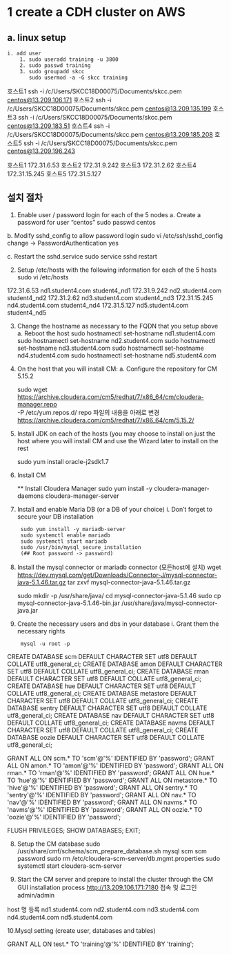 # 1 create a CDH cluster on AWS

## a. linux setup
	i. add user
		1. sudo useradd training -u 3800
	    2. sudo passwd training
	    3. sudo groupadd skcc
		   sudo usermod -a -G skcc training


	
호스트1		ssh -i /c/Users/SKCC18D00075/Documents/skcc.pem centos@13.209.106.171
호스트2		ssh -i /c/Users/SKCC18D00075/Documents/skcc.pem centos@13.209.135.199
호스트3		ssh -i /c/Users/SKCC18D00075/Documents/skcc.pem centos@13.209.183.51
호스트4		ssh -i /c/Users/SKCC18D00075/Documents/skcc.pem centos@13.209.185.208
호스트5		ssh -i /c/Users/SKCC18D00075/Documents/skcc.pem centos@13.209.196.243

호스트1 172.31.6.53
호스트2 172.31.9.242
호스트3 172.31.2.62
호스트4 172.31.15.245
호스트5 172.31.5.127



## 설치 절차

1. Enable user / password login for each of the 5 nodes 
a. Create a password for user “centos” 
	sudo passwd centos
	
b. Modify sshd_config to allow password login 
	sudo vi /etc/ssh/sshd_config
		change -> PasswordAuthentication yes
		
c. Restart the sshd.service 
   sudo service sshd restart


2. Setup /etc/hosts with the following information for each of the 5 hosts 
sudo vi /etc/hosts

172.31.6.53 nd1.student4.com student4_nd1
172.31.9.242 nd2.student4.com student4_nd2
172.31.2.62 nd3.student4.com student4_nd3
172.31.15.245 nd4.student4.com student4_nd4
172.31.5.127 nd5.student4.com student4_nd5


3. Change the hostname as necessary to the FQDN that you setup above a. Reboot the host 
sudo hostnamectl set-hostname nd1.student4.com
sudo hostnamectl set-hostname nd2.student4.com
sudo hostnamectl set-hostname nd3.student4.com
sudo hostnamectl set-hostname nd4.student4.com
sudo hostnamectl set-hostname nd5.student4.com



4. On the host that you will install CM: 
	a. Configure the repository for CM 5.15.2 
	
	sudo wget https://archive.cloudera.com/cm5/redhat/7/x86_64/cm/cloudera-manager.repo \
-P /etc/yum.repos.d/
repo 파일의 내용을 아래로 변경
https://archive.cloudera.com/cm5/redhat/7/x86_64/cm/5.15.2/

5. Install JDK on each of the hosts 
  (you may choose to install on just the host where you will install CM 
   and use the Wizard later to install on the rest 
   
   sudo yum install oracle-j2sdk1.7
   
   
4. Install CM 
	
	** Install Cloudera Manager
		sudo yum install -y cloudera-manager-daemons cloudera-manager-server


5. Install and enable Maria DB (or a DB of your choice) 
		i. Don’t forget to secure your DB installation 
		
		sudo yum install -y mariadb-server
		sudo systemctl enable mariadb
		sudo systemctl start mariadb
		sudo /usr/bin/mysql_secure_installation
		(## Root password -> password)
		
6. Install the mysql connector or mariadb connector (모든host에 설치)
	wget https://dev.mysql.com/get/Downloads/Connector-J/mysql-connector-java-5.1.46.tar.gz
	tar zxvf mysql-connector-java-5.1.46.tar.gz

	sudo mkdir -p /usr/share/java/
	cd mysql-connector-java-5.1.46
	sudo cp mysql-connector-java-5.1.46-bin.jar /usr/share/java/mysql-connector-java.jar   


7. Create the necessary users and dbs in your database 
		i. Grant them the necessary rights 
		
		mysql -u root -p

CREATE DATABASE scm DEFAULT CHARACTER SET utf8 DEFAULT COLLATE utf8_general_ci;
CREATE DATABASE amon DEFAULT CHARACTER SET utf8 DEFAULT COLLATE utf8_general_ci;
CREATE DATABASE rman DEFAULT CHARACTER SET utf8 DEFAULT COLLATE utf8_general_ci;
CREATE DATABASE hue DEFAULT CHARACTER SET utf8 DEFAULT COLLATE utf8_general_ci;
CREATE DATABASE metastore DEFAULT CHARACTER SET utf8 DEFAULT COLLATE utf8_general_ci;
CREATE DATABASE sentry DEFAULT CHARACTER SET utf8 DEFAULT COLLATE utf8_general_ci;
CREATE DATABASE nav DEFAULT CHARACTER SET utf8 DEFAULT COLLATE utf8_general_ci;
CREATE DATABASE navms DEFAULT CHARACTER SET utf8 DEFAULT COLLATE utf8_general_ci;
CREATE DATABASE oozie DEFAULT CHARACTER SET utf8 DEFAULT COLLATE utf8_general_ci;

GRANT ALL ON scm.* TO 'scm'@'%' IDENTIFIED BY 'password';
GRANT ALL ON amon.* TO 'amon'@'%' IDENTIFIED BY 'password';
GRANT ALL ON rman.* TO 'rman'@'%' IDENTIFIED BY 'password';
GRANT ALL ON hue.* TO 'hue'@'%' IDENTIFIED BY 'password';
GRANT ALL ON metastore.* TO 'hive'@'%' IDENTIFIED BY 'password';
GRANT ALL ON sentry.* TO 'sentry'@'%' IDENTIFIED BY 'password';
GRANT ALL ON nav.* TO 'nav'@'%' IDENTIFIED BY 'password';
GRANT ALL ON navms.* TO 'navms'@'%' IDENTIFIED BY 'password';
GRANT ALL ON oozie.* TO 'oozie'@'%' IDENTIFIED BY 'password';

FLUSH PRIVILEGES;
SHOW DATABASES;
EXIT;		


8. Setup the CM database 
	sudo /usr/share/cmf/schema/scm_prepare_database.sh mysql scm scm password
	sudo rm /etc/cloudera-scm-server/db.mgmt.properties
	sudo systemctl start cloudera-scm-server

9. Start the CM server and prepare to install the cluster through the CM GUI installation process
	http://13.209.106.171:7180 접속 및 로그인  admin/admin

host 명 등록
nd1.student4.com
nd2.student4.com
nd3.student4.com
nd4.student4.com
nd5.student4.com

10.Mysql setting (create user, databases and tables)

GRANT ALL ON test.* TO 'training'@'%' IDENTIFIED BY 'training';

